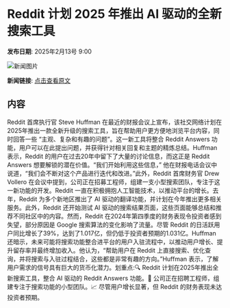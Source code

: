 # ​Reddit 计划 2025 年推出 AI 驱动的全新搜索工具

**发布日期**: 2025年2月13号 9:00

![新闻图片](https://pic.chinaz.com/picmap/202407250925060737_0.jpg)

**新闻链接**: [点击查看原文](https://www.aibase.com/zh/news/15314)

## 内容

Reddit 首席执行官 Steve Huffman 在最近的财报会议上宣布，该社交网络计划在2025年推出一款全新升级的搜索工具，旨在帮助用户更方便地浏览平台内容，同时回答一些 “主观、复杂和有趣的问题”。这一新工具将整合 Reddit Answers 功能，用户可以在此提出问题，并获得针对相关回复和主题的精炼总结。Huffman 表示，Reddit 的用户在过去20年中留下了大量的讨论信息，而这正是 Reddit Answers 想要解锁的潜在价值。“我们开始利用这些信息，” 他在财报电话会议中说道，“我们会不断对这个产品进行迭代和改进。”此外，Reddit 首席财务官 Drew Vollero 在会议中提到，公司正在招募工程师，组建一支小型搜索团队，专注于这一新功能的开发。Reddit 一直在积极拥抱人工智能技术，以推动平台的增长。去年，Reddit 为多个新地区推出了 AI 驱动的翻译功能，并计划在今年推出更多相关服务。此外，Reddit 还开始测试 AI 驱动的搜索结果页面，这些页面能够总结和推荐不同社区中的内容。然而，Reddit 在2024年第四季度的财务表现令投资者感到失望，部分原因是 Google 搜索算法的变化影响了流量。尽管 Reddit 的日活跃用户同比增长了39%，达到了1.017亿，但仍低于投资者预期的1.031亿。Huffman 还暗示，未来可能将搜索功能整合进平台的用户入驻流程中，以推动用户增长、提升留存率并最终增加收入。他认为，“帮助用户在 Reddit 上直接搜索、优化查询，并将搜索与入驻过程结合，这些都是非常有趣的方向。”Huffman 表示，了解用户需求的信号具有巨大的货币化潜力。划重点:🔍 Reddit 计划在2025年推出全新搜索工具，整合 AI 驱动的 Reddit Answers 功能。👥 公司正在招聘工程师，组建专注于搜索功能的小型团队。📈 尽管用户增长显著，但 Reddit 的财务表现未达投资者预期。
